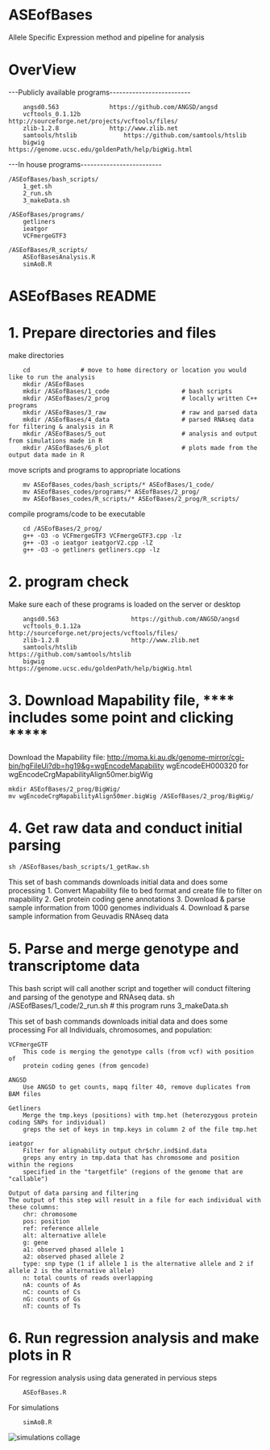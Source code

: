# ASEofBases
Allele Specific Expression method and pipeline for analysis


# OverView
---Publicly available programs-------------------------

		angsd0.563				https://github.com/ANGSD/angsd
		vcftools_0.1.12b			http://sourceforge.net/projects/vcftools/files/
		zlib-1.2.8				http://www.zlib.net	
		samtools/htslib				https://github.com/samtools/htslib
		bigwig					https://genome.ucsc.edu/goldenPath/help/bigWig.html

---In house programs-------------------------

	/ASEofBases/bash_scripts/
		1_get.sh
		2_run.sh
		3_makeData.sh

	/ASEofBases/programs/
		getliners
		ieatgor
		VCFmergeGTF3

	/ASEofBases/R_scripts/
		ASEofBasesAnalysis.R
		simAoB.R
	
# ASEofBases README
# 1. Prepare directories and files 
make directories

		cd 				# move to home directory or location you would like to run the analysis
		mkdir /ASEofBases
		mkdir /ASEofBases/1_code			        # bash scripts
		mkdir /ASEofBases/2_prog 			        # locally written C++ programs
		mkdir /ASEofBases/3_raw  		         	# raw and parsed data
		mkdir /ASEofBases/4_data 			        # parsed RNAseq data for filtering & analysis in R
		mkdir /ASEofBases/5_out  			        # analysis and output from simulations made in R
		mkdir /ASEofBases/6_plot 			        # plots made from the output data made in R 

move scripts and programs to appropriate locations

		mv ASEofBases_codes/bash_scripts/* ASEofBases/1_code/
		mv ASEofBases_codes/programs/* ASEofBases/2_prog/
		mv ASEofBases_codes/R_scripts/* ASEofBases/2_prog/R_scripts/

compile programs/code to be executable

		cd /ASEofBases/2_prog/
		g++ -O3 -o VCFmergeGTF3 VCFmergeGTF3.cpp -lz
		g++ -O3 -o ieatgor ieatgorV2.cpp -lZ
		g++ -O3 -o getliners getliners.cpp -lz

# 2. program check
Make sure each of these programs is loaded on the server or desktop

		angsd0.563			          https://github.com/ANGSD/angsd
		vcftools_0.1.12a	                  http://sourceforge.net/projects/vcftools/files/
		zlib-1.2.8			          http://www.zlib.net	
		samtools/htslib		                  https://github.com/samtools/htslib
		bigwig				          https://genome.ucsc.edu/goldenPath/help/bigWig.html

# 3. Download Mapability file, **** includes some point and clicking *****
Download the Mapability file:
  http://moma.ki.au.dk/genome-mirror/cgi-bin/hgFileUi?db=hg19&g=wgEncodeMapability
  wgEncodeEH000320 for wgEncodeCrgMapabilityAlign50mer.bigWig

    mkdir ASEofBases/2_prog/BigWig/
    mv wgEncodeCrgMapabilityAlign50mer.bigWig /ASEofBases/2_prog/BigWig/

# 4. Get raw data and conduct initial parsing

    sh /ASEofBases/bash_scripts/1_getRaw.sh

This set of bash commands downloads initial data and does some processing 
		1. Convert Mapability file to bed format and create file to filter on mapability
		2. Get protein coding gene annotations
		3. Download & parse sample information from 1000 genomes individuals
		4. Download & parse sample information from Geuvadis RNAseq data

# 5. Parse and merge genotype and transcriptome data
This bash script will call another script and together will conduct filtering and parsing of the genotype and RNAseq data.
		sh /ASEofBases/1_code/2_run.sh # this program runs 3_makeData.sh

This set of bash commands downloads initial data and does some processing 
For all Individuals, chromosomes, and population:

	VCFmergeGTF
		This code is merging the genotype calls (from vcf) with position of 
		protein coding genes (from gencode)

 	ANGSD 
		Use ANGSD to get counts, mapq filter 40, remove duplicates from BAM files 

 	Getliners
		Merge the tmp.keys (positions) with tmp.het (heterozygous protein coding SNPs for individual)
		greps the set of keys in tmp.keys in column 2 of the file tmp.het

 	ieatgor
 		Filter for alignability output chr$chr.ind$ind.data
		greps any entry in tmp.data that has chromosome and position within the regions 
		specified in the "targetfile" (regions of the genome that are "callable")

	Output of data parsing and filtering
	The output of this step will result in a file for each individual with these columns:
		chr: chromosome 
		pos: position
		ref: reference allele
		alt: alternative allele
		g: gene
		a1: observed phased allele 1
		a2: observed phased allele 2
		type: snp type (1 if allele 1 is the alternative allele and 2 if allele 2 is the alternative allele)
		n: total counts of reads overlapping
		nA: counts of As
		nC: counts of Cs
		nG: counts of Gs
		nT: counts of Ts

# 6. Run regression analysis and make plots in R
For regression analysis using data generated in pervious steps

		ASEofBases.R

For simulations

		simAoB.R

![simulations collage](https://raw.github.com/WilsonSayresLab/ASEofBases/master/doc/simulations.png)	



